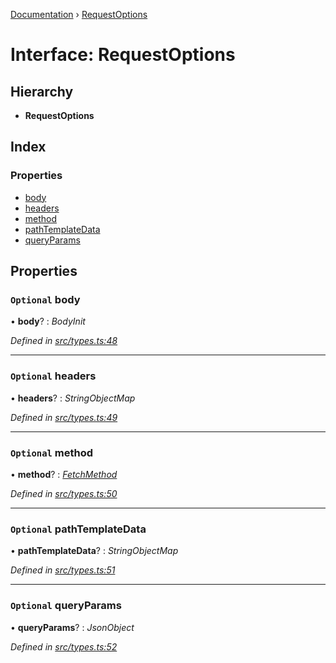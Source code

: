 [Documentation](../README.md) › [RequestOptions](requestoptions.md)

# Interface: RequestOptions

## Hierarchy

* **RequestOptions**

## Index

### Properties

* [body](requestoptions.md#optional-body)
* [headers](requestoptions.md#optional-headers)
* [method](requestoptions.md#optional-method)
* [pathTemplateData](requestoptions.md#optional-pathtemplatedata)
* [queryParams](requestoptions.md#optional-queryparams)

## Properties

### `Optional` body

• **body**? : *BodyInit*

*Defined in [src/types.ts:48](https://github.com/dylanaubrey/getta/blob/fa6c8f6/src/types.ts#L48)*

___

### `Optional` headers

• **headers**? : *StringObjectMap*

*Defined in [src/types.ts:49](https://github.com/dylanaubrey/getta/blob/fa6c8f6/src/types.ts#L49)*

___

### `Optional` method

• **method**? : *[FetchMethod](../README.md#fetchmethod)*

*Defined in [src/types.ts:50](https://github.com/dylanaubrey/getta/blob/fa6c8f6/src/types.ts#L50)*

___

### `Optional` pathTemplateData

• **pathTemplateData**? : *StringObjectMap*

*Defined in [src/types.ts:51](https://github.com/dylanaubrey/getta/blob/fa6c8f6/src/types.ts#L51)*

___

### `Optional` queryParams

• **queryParams**? : *JsonObject*

*Defined in [src/types.ts:52](https://github.com/dylanaubrey/getta/blob/fa6c8f6/src/types.ts#L52)*

